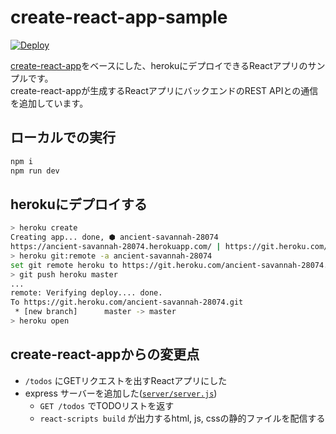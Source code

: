 # create-react-app-sample

[![Deploy](https://www.herokucdn.com/deploy/button.svg)](https://heroku.com/deploy)

[create-react-app](https://github.com/facebookincubator/create-react-app)をベースにした、herokuにデプロイできるReactアプリのサンプルです。</br>
create-react-appが生成するReactアプリにバックエンドのREST APIとの通信を追加しています。

## ローカルでの実行

```sh
npm i
npm run dev
```

## herokuにデプロイする

```sh
> heroku create                                                                                    (11s 634ms)
Creating app... done, ⬢ ancient-savannah-28074
https://ancient-savannah-28074.herokuapp.com/ | https://git.heroku.com/ancient-savannah-28074.git
> heroku git:remote -a ancient-savannah-28074                                                       (3s 317ms)
set git remote heroku to https://git.heroku.com/ancient-savannah-28074.git
> git push heroku master
...
remote: Verifying deploy.... done.
To https://git.heroku.com/ancient-savannah-28074.git
 * [new branch]      master -> master
> heroku open
```

## create-react-appからの変更点

- `/todos` にGETリクエストを出すReactアプリにした
- express サーバーを追加した([`server/server.js`](https://github.com/adwd/create-react-app-sample/blob/master/server/server.js))
  - `GET /todos` でTODOリストを返す
  - `react-scripts build` が出力するhtml, js, cssの静的ファイルを配信する
